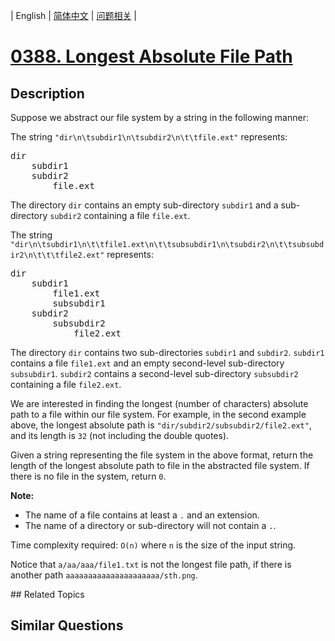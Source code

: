 
| English | [简体中文](README.md) | [问题相关](QUESTION.md) |
# [0388. Longest Absolute File Path](https://leetcode-cn.com/problems/longest-absolute-file-path/)
## Description
<p>Suppose we abstract our file system by a string in the following manner:</p>

<p>The string <code>"dir\n\tsubdir1\n\tsubdir2\n\t\tfile.ext"</code> represents:</p>

<pre>dir
    subdir1
    subdir2
        file.ext
</pre>

<p>The directory <code>dir</code> contains an empty sub-directory <code>subdir1</code> and a sub-directory <code>subdir2</code> containing a file <code>file.ext</code>.</p>

<p>The string <code>"dir\n\tsubdir1\n\t\tfile1.ext\n\t\tsubsubdir1\n\tsubdir2\n\t\tsubsubdir2\n\t\t\tfile2.ext"</code> represents:</p>

<pre>dir
    subdir1
        file1.ext
        subsubdir1
    subdir2
        subsubdir2
            file2.ext
</pre>

<p>The directory <code>dir</code> contains two sub-directories <code>subdir1</code> and <code>subdir2</code>. <code>subdir1</code> contains a file <code>file1.ext</code> and an empty second-level sub-directory <code>subsubdir1</code>. <code>subdir2</code> contains a second-level sub-directory <code>subsubdir2</code> containing a file <code>file2.ext</code>.</p>

<p>We are interested in finding the longest (number of characters) absolute path to a file within our file system. For example, in the second example above, the longest absolute path is <code>"dir/subdir2/subsubdir2/file2.ext"</code>, and its length is <code>32</code> (not including the double quotes).</p>

<p>Given a string representing the file system in the above format, return the length of the longest absolute path to file in the abstracted file system. If there is no file in the system, return <code>0</code>.</p>

<p><b>Note:</b><br />
<ul>
<li>The name of a file contains at least a <code>.</code> and an extension.</li>
<li>The name of a directory or sub-directory will not contain a <code>.</code>.</li>
</ul>
</p>

<p>Time complexity required: <code>O(n)</code> where <code>n</code> is the size of the input string.</p>

<p>Notice that <code>a/aa/aaa/file1.txt</code> is not the longest file path, if there is another path <code>aaaaaaaaaaaaaaaaaaaaa/sth.png</code>.</p>
## Related Topics

## Similar Questions

